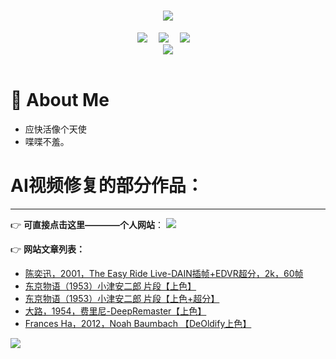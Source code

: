 <!-- 动态打字效果 -->
<h1 align="center">
  <a href="http://shallwechat.cn">
    <img src="https://readme-typing-svg.herokuapp.com/?lines=ShallWeChat;欢迎来看我的作品展!&center=true&size=30">
  </a>
</h1>


<!-- 个人资料徽标 -->
<div align="center">
  <a href="http://shallwechat.cn/"><img src="https://img.shields.io/badge/website-%E4%B8%AA%E4%BA%BA%E7%BD%91%E7%AB%99-blue"></a>&emsp;
  <a href="https://weibo.com/u/1884765804?tabtype=feed"><img src="https://img.shields.io/badge/weibo-%E5%BE%AE%E5%8D%9A-brightgreen"></a>&emsp;
  <a href="https://www.xiaoyuzhoufm.com/podcast/61af6f4d9e77f968a82a37fb"><img src="https://img.shields.io/badge/%E5%B0%8F%E5%AE%87%E5%AE%99-%E6%92%AD%E5%AE%A2-brightgreen"></a>&emsp;

  
<!-- 图片 -->
<div align="center" ><img order-radius="100px" src="https://gimg2.baidu.com/image_search/src=http%3A%2F%2Fimg.zcool.cn%2Fcommunity%2F0133b45c08ffd4a801209252e82ef6.gif&refer=http%3A%2F%2Fimg.zcool.cn&app=2002&size=f9999,10000&q=a80&n=0&g=0n&fmt=auto?sec=1675168699&t=f7dcda2cf81bdcb6829e9073b6faf898"/></div>
<br>


</div>


#  🙋 About Me
  - 应快活像个天使
  - 喋喋不羞。

# AI视频修复的部分作品：
-------------------------
👉 **可直接点击这里————个人网站**： <a href="http://shallwechat.cn/"><img src="https://img.shields.io/badge/website-%E4%B8%AA%E4%BA%BA%E7%BD%91%E7%AB%99-blue"></a>&emsp;

👉 **网站文章列表：**
 - [陈奕迅，2001，The Easy Ride Live-DAIN插帧+EDVR超分，2k，60帧](http://shallwechat.cn/?p=230)
 - [东京物语（1953）小津安二郎 片段【上色】](http://shallwechat.cn/?p=149)
 - [东京物语（1953）小津安二郎 片段【上色+超分】](http://shallwechat.cn/?p=156)
 - [大路，1954，费里尼-DeepRemaster【上色】](http://shallwechat.cn/?p=221)
 - [Frances Ha，2012，Noah Baumbach 【DeOldify上色】](http://shallwechat.cn/?p=219)
 
<a href="http://shallwechat.cn"> 
<img src="http://shallwechat.cn/wp-content/uploads/2023/01/image_widget_nykz223yanl91.gif" />
</a>
